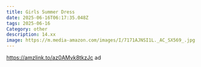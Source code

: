```yaml
---
title: Girls Summer Dress
date: 2025-06-16T06:17:35.048Z
tags: 2025-06-16
Category: other
description: 14.xx
image: https://m.media-amazon.com/images/I/7171AJNSI1L._AC_SX569_.jpg
---
```

https://amzlink.to/az0AMvk8tkzJc ad